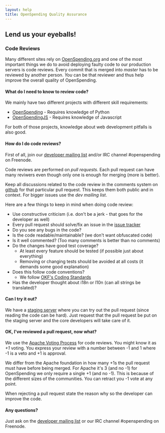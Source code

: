 ```yaml
---
layout: help
title: OpenSpending Quality Assurance
---
```


## Lend us your eyeballs!

### Code Reviews

Many different sites rely on [OpenSpending.org](http://openspending.org) and one of the most important things we do to avoid deploying faulty code to our production servers is code reviews. Every commit that is merged into *master* has to be reviewed by another person. *You* can be that reviewer and thus help improve the overall quality of OpenSpending.

#### What do I need to know to review code?

We mainly have two different projects with different skill requirements:

* [OpenSpending](http://github.com/openspending/openspending) - Requires knowledge of Python
* [OpenSpendingJS](http://github.com/openspending/openspendingjs) - Requires knowledge of Javascript

For both of those projects, knowledge about web development pitfalls is also good.

#### How do I do code reviews?

First of all, join our [developer mailing list](http://lists.okfn.org/mailman/listinfo/openspending-dev) and/or IRC channel #openspending on Freenode.

Code reviews are performed on *pull requests*. Each pull request can have many reviwers even though only one is enough for merging (more is better). 

Keep all discussions related to the code review in the comments system on [github](http://github.com) for that particular pull request. This keeps them both public and in context. For bigger issues use the *dev mailing list*.

Here are a few things to keep in mind when doing code review:

* Use constructive criticism (i.e. don't be a jerk - that goes for the developer as well)
* Every pull request should solve/fix an issue in the [issue tracker](http://github.com/openspending/openspending/issues/)
* Do you see any bugs in the code?
* Is the code readable/maintainable? (we don't want obfuscated code)
* Is it well commented? (Too many comments is better than no comments)
* Do the changes have good test coverage?
    * At least every feature should be tested (if possible just about everything)
    * Removing or changing tests should be avoided at all costs (it demands some good explanation)
* Does this follow code conventions?
    * We follow [OKF's Coding Standards](http://wiki.okfn.org/Coding_Standards)
* Has the developer thought about i18n or l10n (can all strings be translated)?

#### Can I try it out?

We have a [staging server](http://staging.openspending.org) where you can try out the pull request (since reading the code can be hard). Just request that the pull request be put on the staging server and the core developers will take care of it.

#### OK, I've reviewed a pull request, now what?

We use the [Apache Voting Process](http://apache.org/foundation/voting.html) for code reviews. You might know it as *+1* voting. You express your review with a number between -1 and 1 where -1 is a veto and +1 is approval.

We differ from the Apache foundation in how many +1s the pull request must have before being merged. For Apache it's 3 (and no -1) for OpenSpending we only require a single +1 (and no -1). This is because of the different sizes of the communities. You can retract you -1 vote at any point.

When rejecting a pull request state the reason why so the developer can improve the code.

#### Any questions?

Just ask on the [developer mailing list](http://lists.okfn.org/mailman/listinfo/openspending-dev) or our IRC channel #openspending on Freenode.